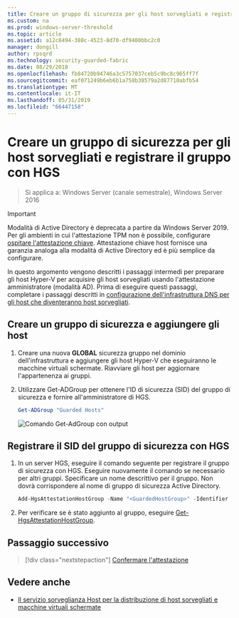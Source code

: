 ```yaml
---
title: Creare un gruppo di sicurezza per gli host sorvegliati e registrare il gruppo con HGS
ms.custom: na
ms.prod: windows-server-threshold
ms.topic: article
ms.assetid: a12c8494-388c-4523-8d70-df9400bbc2c0
manager: dongill
author: rpsqrd
ms.technology: security-guarded-fabric
ms.date: 08/29/2018
ms.openlocfilehash: fb84720b94746a3c5757037ceb5c9bc8c965ff7f
ms.sourcegitcommit: eaf071249b6eb6b1a758b38579a2d87710abfb54
ms.translationtype: MT
ms.contentlocale: it-IT
ms.lasthandoff: 05/31/2019
ms.locfileid: "66447158"
---
```

# <a name="create-a-security-group-for-guarded-hosts-and-register-the-group-with-hgs"></a>Creare un gruppo di sicurezza per gli host sorvegliati e registrare il gruppo con HGS

>Si applica a: Windows Server (canale semestrale), Windows Server 2016

>[!IMPORTANT]
>Modalità di Active Directory è deprecata a partire da Windows Server 2019. Per gli ambienti in cui l'attestazione TPM non è possibile, configurare [ospitare l'attestazione chiave](guarded-fabric-initialize-hgs-key-mode.md). Attestazione chiave host fornisce una garanzia analoga alla modalità di Active Directory ed è più semplice da configurare. 


In questo argomento vengono descritti i passaggi intermedi per preparare gli host Hyper-V per acquisire gli host sorvegliati usando l'attestazione amministratore (modalità AD). Prima di eseguire questi passaggi, completare i passaggi descritti in [configurazione dell'infrastruttura DNS per gli host che diventeranno host sorvegliati](guarded-fabric-configuring-fabric-dns-ad.md).


## <a name="create-a-security-group-and-add-hosts"></a>Creare un gruppo di sicurezza e aggiungere gli host

1. Creare una nuova **GLOBAL** sicurezza gruppo nel dominio dell'infrastruttura e aggiungere gli host Hyper-V che eseguiranno le macchine virtuali schermate. Riavviare gli host per aggiornare l'appartenenza ai gruppi.

2. Utilizzare Get-ADGroup per ottenere l'ID di sicurezza (SID) del gruppo di sicurezza e fornire all'amministratore di HGS. 

    ```powershell
    Get-ADGroup "Guarded Hosts"
    ```

    ![Comando Get-AdGroup con output](../media/Guarded-Fabric-Shielded-VM/guarded-host-get-adgroup.png)

## <a name="register-the-sid-of-the-security-group-with-hgs"></a>Registrare il SID del gruppo di sicurezza con HGS  

1. In un server HGS, eseguire il comando seguente per registrare il gruppo di sicurezza con HGS. 
   Eseguire nuovamente il comando se necessario per altri gruppi. 
   Specificare un nome descrittivo per il gruppo. 
   Non dovrà corrispondere al nome di gruppo di sicurezza Active Directory. 

   ```powershell
   Add-HgsAttestationHostGroup -Name "<GuardedHostGroup>" -Identifier "<SID>"
   ```

2. Per verificare se è stato aggiunto al gruppo, eseguire [Get-HgsAttestationHostGroup](https://technet.microsoft.com/library/mt652172.aspx). 

## <a name="next-step"></a>Passaggio successivo

> [!div class="nextstepaction"]
> [Confermare l'attestazione](guarded-fabric-confirm-hosts-can-attest-successfully.md)


## <a name="see-also"></a>Vedere anche

- [Il servizio sorveglianza Host per la distribuzione di host sorvegliati e macchine virtuali schermate](guarded-fabric-deploying-hgs-overview.md)
